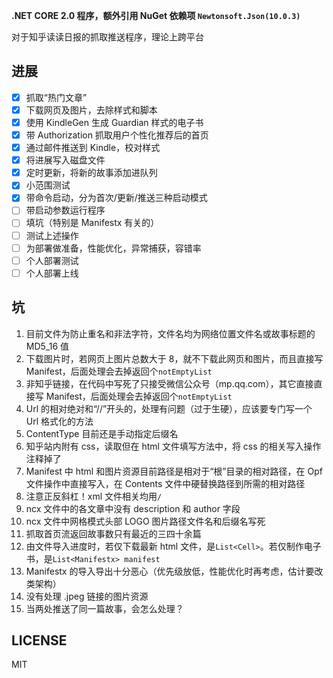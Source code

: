 ﻿**.NET CORE 2.0 程序，额外引用 NuGet 依赖项 ```Newtonsoft.Json(10.0.3)```**

对于知乎读读日报的抓取推送程序，理论上跨平台

## 进展

- [x] 抓取“热门文章”
- [x] 下载网页及图片，去除样式和脚本
- [x] 使用 KindleGen 生成 Guardian 样式的电子书
- [x] 带 Authorization 抓取用户个性化推荐后的首页
- [x] 通过邮件推送到 Kindle，校对样式
- [x] 将进展写入磁盘文件
- [x] 定时更新，将新的故事添加进队列
- [x] 小范围测试
- [x] 带命令启动，分为首次/更新/推送三种启动模式
- [ ] 带启动参数运行程序
- [ ] 填坑（特别是 Manifestx 有关的）
- [ ] 测试上述操作
- [ ] 为部署做准备，性能优化，异常捕获，容错率
- [ ] 个人部署测试
- [ ] 个人部署上线

## 坑

1. 目前文件为防止重名和非法字符，文件名均为网络位置文件名或故事标题的 MD5_16 值
2. 下载图片时，若网页上图片总数大于 8，就不下载此网页和图片，而且直接写 Manifest，后面处理会去掉返回个```notEmptyList```
3. 非知乎链接，在代码中写死了只接受微信公众号（mp.qq.com），其它直接直接写 Manifest，后面处理会去掉返回个```notEmptyList```
4. Url 的相对绝对和“//”开头的，处理有问题（过于生硬），应该要专门写一个 Url 格式化的方法
5. ContentType 目前还是手动指定后缀名
6. 知乎站内附有 css，读取但在 html 文件填写方法中，将 css 的相关写入操作注释掉了
7. Manifest 中 html 和图片资源目前路径是相对于“根”目录的相对路径，在 Opf 文件操作中直接写入，在 Contents 文件中硬替换路径到所需的相对路径
8. 注意正反斜杠！xml 文件相关均用```/```
9. ncx 文件中的各文章中没有 description 和 author 字段
10. ncx 文件中网格模式头部 LOGO 图片路径文件名和后缀名写死
11. 抓取首页流返回故事数只有最近的三四十余篇
12. 由文件导入进度时，若仅下载最新 html 文件，是```List<Cell>```。若仅制作电子书，是```List<Manifestx> manifest```
13. Manifestx 的导入导出十分恶心（优先级放低，性能优化时再考虑，估计要改类架构）
14. 没有处理 .jpeg 链接的图片资源
15. 当两处推送了同一篇故事，会怎么处理？

## LICENSE

MIT